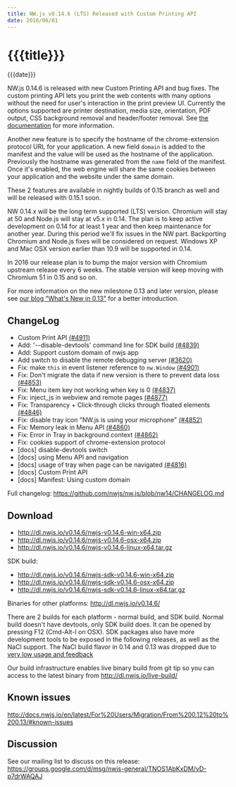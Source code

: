 ```yaml
---
title: NW.js v0.14.6 (LTS) Released with Custom Printing API
date: 2016/06/01
---
```

# {{{title}}}
{{{date}}}

NW.js 0.14.6 is released with new Custom Printing API and bug fixes. The custom printing API lets you print the web contents with many options without the need for user's interaction in the print preview UI. Currently the options supported are printer destination, media size, orientation, PDF output, CSS background removal and header/footer removal. See [the documentation](http://docs.nwjs.io/en/nw14/References/Window/#winprintoptions) for more information.

Another new feature is to specify the hostname of the chrome-extension protocol URL for your application. A new field `domain` is added to the manifest and the value will be used as the hostname of the application. Previously the hostname was generated from the `name` field of the manifest. Once it's enabled, the web engine will share the same cookies between your application and the website under the same domain.

These 2 features are available in nightly builds of 0.15 branch as well and will be released with 0.15.1 soon.

NW 0.14.x will be the long term supported (LTS) version. Chromium will stay at 50 and Node.js will stay at v5.x in 0.14. The plan is to keep active development on 0.14 for at least 1 year and then keep maintenance for another year. During this period we'll fix issues in the NW part. Backporting Chromium and Node.js fixes will be considered on request. Windows XP and Mac OSX version earlier than 10.9 will be supported in 0.14.

In 2016 our release plan is to bump the major version with Chromium upstream release every 6 weeks. The stable version will keep moving with Chromium 51 in 0.15 and so on.

For more information on the new milestone 0.13 and later version, please see [our blog "What's New in 0.13"](/blog/whats-new-in-0.13) for a better introduction.

## ChangeLog

- Custom Print API [(#4911)](https://github.com/nwjs/nw.js/issues/4911)
- Add: '--disable-devtools' command line for SDK build [(#4839)](https://github.com/nwjs/nw.js/issues/4839)
- Add: Support custom domain of nwjs app
- Add switch to disable the remote debugging server [(#3620)](https://github.com/nwjs/nw.js/issues/3620)
- Fix: make `this` in event listener reference to `nw.Window` [(#4901)](https://github.com/nwjs/nw.js/issues/4901)
- Fix: Don't migrate the data if new version is there to prevent data loss [(#4853)](https://github.com/nwjs/nw.js/issues/4853)
- Fix: Menu item key not working when key is 0 [(#4837)](https://github.com/nwjs/nw.js/issues/4837)
- Fix: inject_js in webview and remote pages [(#4877)](https://github.com/nwjs/nw.js/issues/4877)
- Fix: Transparency + Click-through clicks through floated elements [(#4846)](https://github.com/nwjs/nw.js/issues/4846)
- Fix: disable tray icon "NW.js is using your microphone" [(#4852)](https://github.com/nwjs/nw.js/issues/4852)
- Fix: Memory leak in Menu API [(#4860)](https://github.com/nwjs/nw.js/issues/4860)
- Fix: Error in Tray in background context [(#4862)](https://github.com/nwjs/nw.js/issues/4862)
- Fix: cookies support of chrome-extension protocol
- [docs] disable-devtools switch
- [docs] using Menu API and navigation
- [docs] usage of tray when page can be navigated [(#4816)](https://github.com/nwjs/nw.js/issues/4816)
- [docs] Custom Print API
- [docs] Manifest: Using custom domain

Full changelog: https://github.com/nwjs/nw.js/blob/nw14/CHANGELOG.md

## Download 

* http://dl.nwjs.io/v0.14.6/nwjs-v0.14.6-win-x64.zip 
* http://dl.nwjs.io/v0.14.6/nwjs-v0.14.6-osx-x64.zip 
* http://dl.nwjs.io/v0.14.6/nwjs-v0.14.6-linux-x64.tar.gz 

SDK build: 
* http://dl.nwjs.io/v0.14.6/nwjs-sdk-v0.14.6-win-x64.zip 
* http://dl.nwjs.io/v0.14.6/nwjs-sdk-v0.14.6-osx-x64.zip 
* http://dl.nwjs.io/v0.14.6/nwjs-sdk-v0.14.6-linux-x64.tar.gz 

Binaries for other platforms: http://dl.nwjs.io/v0.14.6/ 

There are 2 builds for each platform - normal build, and SDK build. Normal build doesn't have devtools, only SDK build does. lt can be opened by pressing F12 (Cmd-Alt-I on OSX). SDK packages also have more development tools to be exposed in the following releases, as well as the NaCl support. The NaCl build flavor in 0.14 and 0.13 was dropped due to [very low usage and feedback](https://groups.google.com/d/msg/nwjs-general/uyNwqEPowd0/RfIDu1EIBQAJ)

Our build infrastructure enables live binary build from git tip so you can access to the latest binary from http://dl.nwjs.io/live-build/ 

## Known issues 
 
http://docs.nwjs.io/en/latest/For%20Users/Migration/From%200.12%20to%200.13/#known-issues

## Discussion

See our mailing list to discuss on this release: https://groups.google.com/d/msg/nwjs-general/TNOS1AbKxDM/vD-p7drWAQAJ
